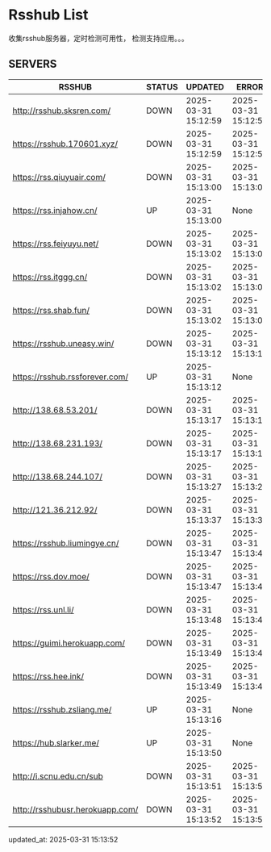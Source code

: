 # Rsshub List

收集rsshub服务器，定时检测可用性， 检测支持应用。。。


## SERVERS

|  RSSHUB   | STATUS  | UPDATED  | ERROR  | TWITTER |  
|  ----  | ----  | ----  | ----  | ---- |  
| http://rsshub.sksren.com/ | DOWN | 2025-03-31 15:12:59 | 2025-03-31 15:12:59 |  
| https://rsshub.170601.xyz/ | DOWN | 2025-03-31 15:12:59 | 2025-03-31 15:12:59 |  
| https://rss.qiuyuair.com/ | DOWN | 2025-03-31 15:13:00 | 2025-03-31 15:13:00 |  
| https://rss.injahow.cn/ | UP | 2025-03-31 15:13:00 | None ||  
| https://rss.feiyuyu.net/ | DOWN | 2025-03-31 15:13:02 | 2025-03-31 15:13:02 |  
| https://rss.itggg.cn/ | DOWN | 2025-03-31 15:13:02 | 2025-03-31 15:13:02 |  
| https://rss.shab.fun/ | DOWN | 2025-03-31 15:13:02 | 2025-03-31 15:13:02 |  
| https://rsshub.uneasy.win/ | DOWN | 2025-03-31 15:13:12 | 2025-03-31 15:13:12 |  
| https://rsshub.rssforever.com/ | UP | 2025-03-31 15:13:12 | None ||  
| http://138.68.53.201/ | DOWN | 2025-03-31 15:13:17 | 2025-03-31 15:13:17 |  
| http://138.68.231.193/ | DOWN | 2025-03-31 15:13:17 | 2025-03-31 15:13:17 |  
| http://138.68.244.107/ | DOWN | 2025-03-31 15:13:27 | 2025-03-31 15:13:27 |  
| http://121.36.212.92/ | DOWN | 2025-03-31 15:13:37 | 2025-03-31 15:13:37 |  
| https://rsshub.liumingye.cn/ | DOWN | 2025-03-31 15:13:47 | 2025-03-31 15:13:47 |  
| https://rss.dov.moe/ | DOWN | 2025-03-31 15:13:47 | 2025-03-31 15:13:47 |  
| https://rss.unl.li/ | DOWN | 2025-03-31 15:13:48 | 2025-03-31 15:13:48 |  
| https://guimi.herokuapp.com/ | DOWN | 2025-03-31 15:13:49 | 2025-03-31 15:13:49 |  
| https://rss.hee.ink/ | DOWN | 2025-03-31 15:13:49 | 2025-03-31 15:13:49 |  
| https://rsshub.zsliang.me/ | UP | 2025-03-31 15:13:16 | None |OK|  
| https://hub.slarker.me/ | UP | 2025-03-31 15:13:50 | None ||  
| http://i.scnu.edu.cn/sub | DOWN | 2025-03-31 15:13:51 | 2025-03-31 15:13:51 |  
| http://rsshubusr.herokuapp.com/ | DOWN | 2025-03-31 15:13:52 | 2025-03-31 15:13:52 |  
  

updated_at: 2025-03-31 15:13:52  
